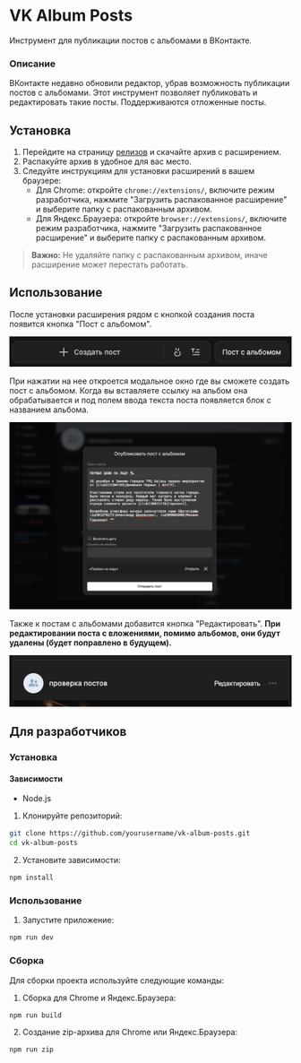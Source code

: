 # VK Album Posts

Инструмент для публикации постов с альбомами в ВКонтакте.

### Описание

ВКонтакте недавно обновили редактор, убрав возможность публикации постов с альбомами. Этот инструмент позволяет публиковать и редактировать такие посты. Поддерживаются отложенные посты.

## Установка

1. Перейдите на страницу [релизов](https://github.com/semolik/vk-album-posts/releases) и скачайте архив с расширением.
2. Распакуйте архив в удобное для вас место.
3. Следуйте инструкциям для установки расширений в вашем браузере:
    - Для Chrome: откройте `chrome://extensions/`, включите режим разработчика, нажмите "Загрузить распакованное расширение" и выберите папку с распакованным архивом.
    - Для Яндекс.Браузера: откройте `browser://extensions/`, включите режим разработчика, нажмите "Загрузить распакованное расширение" и выберите папку с распакованным архивом.

> **Важно:** Не удаляйте папку с распакованным архивом, иначе расширение может перестать работать.

## Использование

После установки расширения рядом с кнопкой создания поста появится кнопка "Пост с альбомом".

![Кнопка открытия редактора](screenshots/button.png)

При нажатии на нее откроется модальное окно где вы сможете создать пост с альбомом.
Когда вы вставляете ссылку на альбом она обрабатывается и под полем ввода текста поста появляется блок с названием альбома.

![Скриншот модального окна](screenshots/modal.png)

Также к постам с альбомами добавится кнопка "Редактировать". <b>При редактировании поста с вложениями, помимо альбомов, они будут удалены (будет поправлено в будущем). </b>

![Скриншот кнопки "Редактировать"](screenshots/edit.png)

## Для разработчиков

### Установка

#### Зависимости

-   Node.js

1. Клонируйте репозиторий:

```bash
git clone https://github.com/yourusername/vk-album-posts.git
cd vk-album-posts
```

2. Установите зависимости:

```bash
npm install
```

### Использование

1. Запустите приложение:

```bash
npm run dev
```

### Сборка

Для сборки проекта используйте следующие команды:

1. Сборка для Chrome и Яндекс.Браузера:

```bash
npm run build
```

2. Создание zip-архива для Chrome или Яндекс.Браузера:

```bash
npm run zip
```
